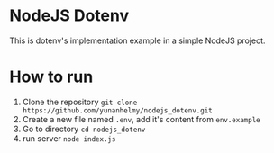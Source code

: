 # NodeJS Dotenv

This is dotenv's implementation example in a simple NodeJS project.

# How to run

1. Clone the repository `git clone https://github.com/yunanhelmy/nodejs_dotenv.git`
2. Create a new file named `.env`, add it's content from `env.example`
3. Go to directory `cd nodejs_dotenv`
3. run server `node index.js`